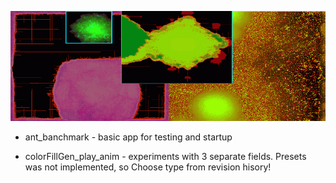 ![colorFillGen_play_anim](/footer_colorFillGen_play_anim.png)

* ant_banchmark - basic app for testing and startup

* colorFillGen_play_anim - experiments with 3 separate fields. Presets was not implemented, so Choose type from revision hisory!
